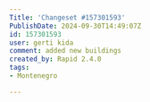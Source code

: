 ```yaml
---
Title: 'Changeset #157301593'
PublishDate: 2024-09-30T14:49:07Z
id: 157301593
user: gerti kida
comment: added new buildings
created_by: Rapid 2.4.0
tags:
- Montenegro

---
```

